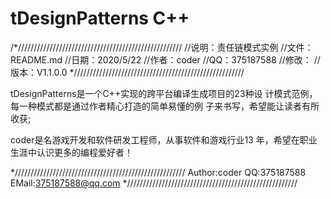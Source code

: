 # tDesignPatterns C++ 

/*////////////////////////////////////////////////////
//说明：责任链模式实例
//文件：README.md
//日期：2020/5/22
//作者：coder
//QQ：375187588
//修改：
//版本：V1.1.0.0
*//////////////////////////////////////////////////////

tDesignPatterns是一个C++实现的跨平台编译生成项目的23种设
计模式范例，每一种模式都是通过作者精心打造的简单易懂的例
子来书写，希望能让读者有所收获;

coder是名游戏开发和软件研发工程师，从事软件和游戏行业13
年，希望在职业生涯中认识更多的编程爱好者！

*//////////////////////////////////////////////////////
Author:coder
QQ:375187588
EMail:375187588@qq.com
*//////////////////////////////////////////////////////

